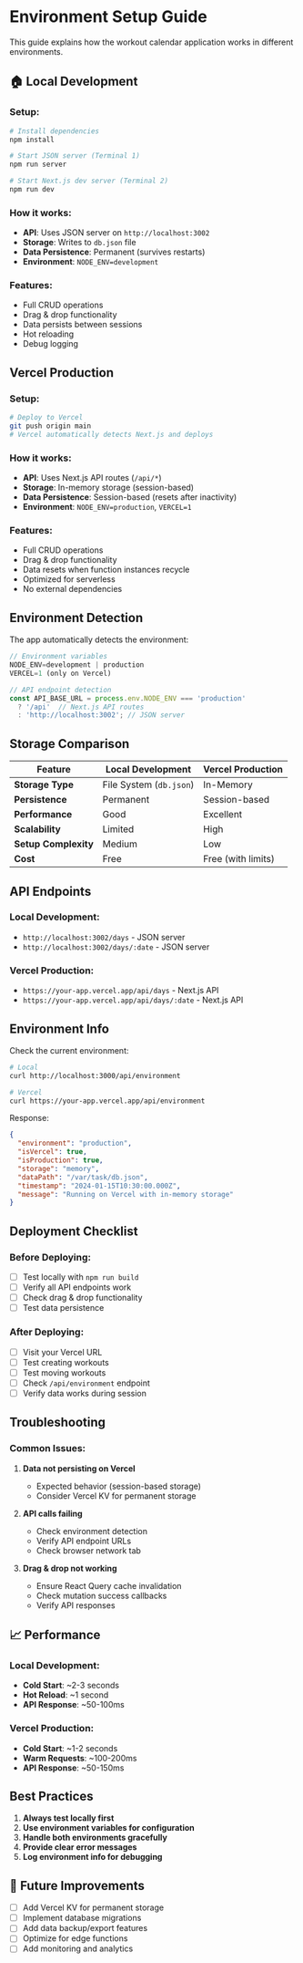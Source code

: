 # Environment Setup Guide

This guide explains how the workout calendar application works in different environments.

## 🏠 Local Development

### Setup:
```bash
# Install dependencies
npm install

# Start JSON server (Terminal 1)
npm run server

# Start Next.js dev server (Terminal 2)
npm run dev
```

### How it works:
- **API**: Uses JSON server on `http://localhost:3002`
- **Storage**: Writes to `db.json` file
- **Data Persistence**: Permanent (survives restarts)
- **Environment**: `NODE_ENV=development`

### Features:
- Full CRUD operations
- Drag & drop functionality
- Data persists between sessions
- Hot reloading
- Debug logging

## Vercel Production

### Setup:
```bash
# Deploy to Vercel
git push origin main
# Vercel automatically detects Next.js and deploys
```

### How it works:
- **API**: Uses Next.js API routes (`/api/*`)
- **Storage**: In-memory storage (session-based)
- **Data Persistence**: Session-based (resets after inactivity)
- **Environment**: `NODE_ENV=production`, `VERCEL=1`

### Features:
- Full CRUD operations
- Drag & drop functionality
- Data resets when function instances recycle
- Optimized for serverless
- No external dependencies

## Environment Detection

The app automatically detects the environment:

```typescript
// Environment variables
NODE_ENV=development | production
VERCEL=1 (only on Vercel)

// API endpoint detection
const API_BASE_URL = process.env.NODE_ENV === 'production' 
  ? '/api'  // Next.js API routes
  : 'http://localhost:3002'; // JSON server
```

## Storage Comparison

| Feature | Local Development | Vercel Production |
|---------|------------------|-------------------|
| **Storage Type** | File System (`db.json`) | In-Memory |
| **Persistence** | Permanent | Session-based |
| **Performance** | Good | Excellent |
| **Scalability** | Limited | High |
| **Setup Complexity** | Medium | Low |
| **Cost** | Free | Free (with limits) |

## API Endpoints

### Local Development:
- `http://localhost:3002/days` - JSON server
- `http://localhost:3002/days/:date` - JSON server

### Vercel Production:
- `https://your-app.vercel.app/api/days` - Next.js API
- `https://your-app.vercel.app/api/days/:date` - Next.js API

## Environment Info

Check the current environment:
```bash
# Local
curl http://localhost:3000/api/environment

# Vercel
curl https://your-app.vercel.app/api/environment
```

Response:
```json
{
  "environment": "production",
  "isVercel": true,
  "isProduction": true,
  "storage": "memory",
  "dataPath": "/var/task/db.json",
  "timestamp": "2024-01-15T10:30:00.000Z",
  "message": "Running on Vercel with in-memory storage"
}
```

## Deployment Checklist

### Before Deploying:
- [ ] Test locally with `npm run build`
- [ ] Verify all API endpoints work
- [ ] Check drag & drop functionality
- [ ] Test data persistence

### After Deploying:
- [ ] Visit your Vercel URL
- [ ] Test creating workouts
- [ ] Test moving workouts
- [ ] Check `/api/environment` endpoint
- [ ] Verify data works during session

## Troubleshooting

### Common Issues:

1. **Data not persisting on Vercel**
   - Expected behavior (session-based storage)
   - Consider Vercel KV for permanent storage

2. **API calls failing**
   - Check environment detection
   - Verify API endpoint URLs
   - Check browser network tab

3. **Drag & drop not working**
   - Ensure React Query cache invalidation
   - Check mutation success callbacks
   - Verify API responses

## 📈 Performance

### Local Development:
- **Cold Start**: ~2-3 seconds
- **Hot Reload**: ~1 second
- **API Response**: ~50-100ms

### Vercel Production:
- **Cold Start**: ~1-2 seconds
- **Warm Requests**: ~100-200ms
- **API Response**: ~50-150ms

## Best Practices

1. **Always test locally first**
2. **Use environment variables for configuration**
3. **Handle both environments gracefully**
4. **Provide clear error messages**
5. **Log environment info for debugging**

## 🔮 Future Improvements

- [ ] Add Vercel KV for permanent storage
- [ ] Implement database migrations
- [ ] Add data backup/export features
- [ ] Optimize for edge functions
- [ ] Add monitoring and analytics
